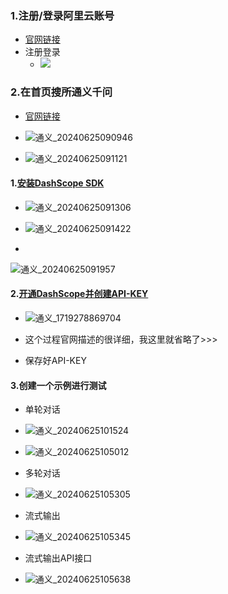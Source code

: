 ### 1.注册/登录阿里云账号

- [官网链接](https://account.aliyun.com/login/login.htm?oauth_callback=https%3A%2F%2Fwww.aliyun.com%2F%3Futm_content%3Dse_1015257992)
- 注册登录
  - ![](E:/APICaseBook/doc/images/aliyun_login.png)

### 2.在首页搜所通义千问

- [官网链接](https://www.aliyun.com/search?k=%E9%80%9A%E4%B9%89%E5%8D%83%E9%97%AE&scene=all)
- ![通义_20240625090946](E:\APICaseBook\doc\images\通义_20240625090946.png)

- ![通义_20240625091121](E:\APICaseBook\doc\images\通义_20240625091121.png)

#### 1.[安装DashScope SDK](https://help.aliyun.com/zh/dashscope/developer-reference/install-dashscope-sdk)

- ![通义_20240625091306](E:\APICaseBook\doc\images\通义_20240625091306.png)

- ![通义_20240625091422](E:\APICaseBook\doc\images\通义_20240625091422.png)

- 

![通义_20240625091957](E:\APICaseBook\doc\images\通义_20240625091957.png)

#### 2.[开通DashScope并创建API-KEY](https://help.aliyun.com/zh/dashscope/developer-reference/activate-dashscope-and-create-an-api-key)

- ![通义_1719278869704](E:\APICaseBook\doc\images\通义_1719278869704.png)

- 这个过程官网描述的很详细，我这里就省略了>>>

- 保存好API-KEY

#### 3.创建一个示例进行测试

- 单轮对话
- ![通义_20240625101524](E:\APICaseBook\doc\images\通义_20240625101524.png)

- ![通义_20240625105012](E:\APICaseBook\doc\images\通义_20240625105012.png)

- 多轮对话
- ![通义_20240625105305](E:\APICaseBook\doc\images\通义_20240625105305.png)
- 流式输出
- ![通义_20240625105345](E:\APICaseBook\doc\images\通义_20240625105345.png)

- 流式输出API接口
- ![通义_20240625105638](E:\APICaseBook\doc\images\通义_20240625105638.png)


